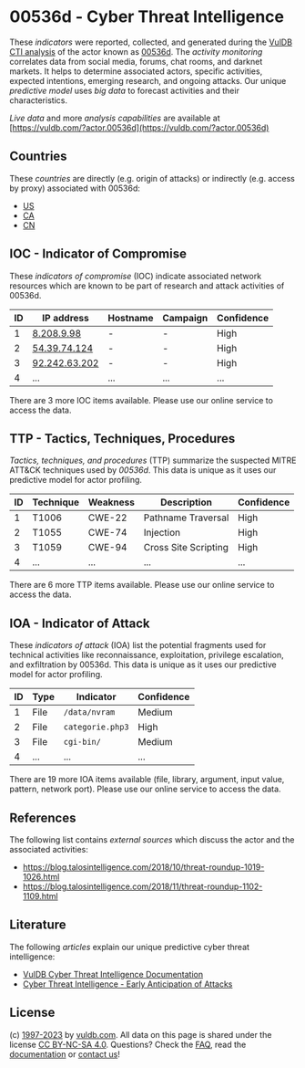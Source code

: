 # 00536d - Cyber Threat Intelligence

These _indicators_ were reported, collected, and generated during the [VulDB CTI analysis](https://vuldb.com/?kb.cti) of the actor known as [00536d](https://vuldb.com/?actor.00536d). The _activity monitoring_ correlates data from social media, forums, chat rooms, and darknet markets. It helps to determine associated actors, specific activities, expected intentions, emerging research, and ongoing attacks. Our unique _predictive model_ uses _big data_ to forecast activities and their characteristics.

_Live data_ and more _analysis capabilities_ are available at [https://vuldb.com/?actor.00536d](https://vuldb.com/?actor.00536d)

## Countries

These _countries_ are directly (e.g. origin of attacks) or indirectly (e.g. access by proxy) associated with 00536d:

* [US](https://vuldb.com/?country.us)
* [CA](https://vuldb.com/?country.ca)
* [CN](https://vuldb.com/?country.cn)

## IOC - Indicator of Compromise

These _indicators of compromise_ (IOC) indicate associated network resources which are known to be part of research and attack activities of 00536d.

ID | IP address | Hostname | Campaign | Confidence
-- | ---------- | -------- | -------- | ----------
1 | [8.208.9.98](https://vuldb.com/?ip.8.208.9.98) | - | - | High
2 | [54.39.74.124](https://vuldb.com/?ip.54.39.74.124) | - | - | High
3 | [92.242.63.202](https://vuldb.com/?ip.92.242.63.202) | - | - | High
4 | ... | ... | ... | ...

There are 3 more IOC items available. Please use our online service to access the data.

## TTP - Tactics, Techniques, Procedures

_Tactics, techniques, and procedures_ (TTP) summarize the suspected MITRE ATT&CK techniques used by _00536d_. This data is unique as it uses our predictive model for actor profiling.

ID | Technique | Weakness | Description | Confidence
-- | --------- | -------- | ----------- | ----------
1 | T1006 | CWE-22 | Pathname Traversal | High
2 | T1055 | CWE-74 | Injection | High
3 | T1059 | CWE-94 | Cross Site Scripting | High
4 | ... | ... | ... | ...

There are 6 more TTP items available. Please use our online service to access the data.

## IOA - Indicator of Attack

These _indicators of attack_ (IOA) list the potential fragments used for technical activities like reconnaissance, exploitation, privilege escalation, and exfiltration by 00536d. This data is unique as it uses our predictive model for actor profiling.

ID | Type | Indicator | Confidence
-- | ---- | --------- | ----------
1 | File | `/data/nvram` | Medium
2 | File | `categorie.php3` | High
3 | File | `cgi-bin/` | Medium
4 | ... | ... | ...

There are 19 more IOA items available (file, library, argument, input value, pattern, network port). Please use our online service to access the data.

## References

The following list contains _external sources_ which discuss the actor and the associated activities:

* https://blog.talosintelligence.com/2018/10/threat-roundup-1019-1026.html
* https://blog.talosintelligence.com/2018/11/threat-roundup-1102-1109.html

## Literature

The following _articles_ explain our unique predictive cyber threat intelligence:

* [VulDB Cyber Threat Intelligence Documentation](https://vuldb.com/?kb.cti)
* [Cyber Threat Intelligence - Early Anticipation of Attacks](https://www.scip.ch/en/?labs.20201022)

## License

(c) [1997-2023](https://vuldb.com/?kb.changelog) by [vuldb.com](https://vuldb.com/?kb.about). All data on this page is shared under the license [CC BY-NC-SA 4.0](https://creativecommons.org/licenses/by-nc-sa/4.0/). Questions? Check the [FAQ](https://vuldb.com/?kb.faq), read the [documentation](https://vuldb.com/?kb) or [contact us](https://vuldb.com/?contact)!
